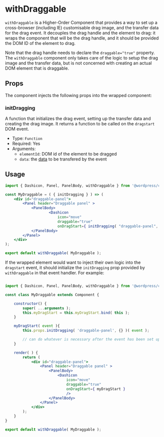 # withDraggable

`withDraggable` is a Higher-Order Component that provides a way to set up a cross-browser (including IE) customisable drag image, and the transfer data for the drag event. It decouples the drag handle and the element to drag: it wraps the component that will be the drag handle, and it should be provided the DOM ID of the element to drag.

Note that the drag handle needs to declare the `draggable="true"` property. The `withDraggable` component only takes care of the logic to setup the drag image and the transfer data, but is not concerned with creating an actual DOM element that is draggable.

## Props

The component injects the following props into the wrapped component:

### initDragging

A function that initializes the drag event, setting up the transfer data and creating the drag image. It returns a function to be called on the `dragstart` DOM event.

- Type: `Function`
- Required: Yes
- Arguments:
	- `elementId`: DOM id of the element to be dragged
	- `data`: the [data](https://developer.mozilla.org/en-US/docs/Web/API/DragEvent/dataTransfer) to be transfered by the event

## Usage

```jsx
import { Dashicon, Panel, PanelBody, withDraggable } from '@wordpress/components';

const MyDraggable = ( { initDragging } ) => (
	<div id="draggable-panel">
		<Panel header="Draggable panel" >
			<PanelBody>
					<Dashicon
						icon="move"
						draggable="true"
						onDragStart={ initDragging( "draggable-panel", {} ) } />
			</PanelBody>
		</Panel>
	</div>
);

export default withDraggable( MyDraggable );
```

If the wrapped element would want to inject their own logic into the `dragstart` event, it should initialize the `initDragging` prop provided by `withDraggable` in that event handler. For example:

```jsx

import { Dashicon, Panel, PanelBody, withDraggable } from '@wordpress/components';

const class MyDraggable extends Component {

	constructor() {
		super( ...arguments );
		this.myDragStart = this.myDragStart.bind( this );
	}

	myDragStart( event ){
		this.props.initDragging( 'draggable-panel', {} )( event );

		// can do whatever is necessary after the event has been set up
	}

	render( ) {
		return (
			<div id="draggable-panel">
				<Panel header="Draggable panel" >
					<PanelBody>
						<Dashicon
							icon="move"
							draggable="true"
							onDragStart={ myDragStart }
							/>
					</PanelBody>
				</Panel>
			</div>
		);
	}
}

export default withDraggable( MyDraggable );
```